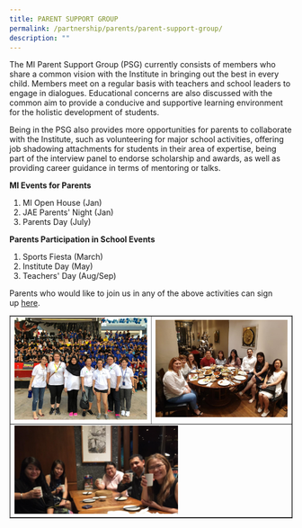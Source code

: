 ```yaml
---
title: PARENT SUPPORT GROUP
permalink: /partnership/parents/parent-support-group/
description: ""
---
```

<p>The MI Parent Support Group (PSG) currently consists of members who share a common vision with the Institute in bringing out the best in every child. Members meet on a regular basis with teachers and school leaders to engage in dialogues. Educational concerns are also discussed with the common aim to provide a conducive and supportive learning environment for the holistic development of students.</p>
<p>Being in the PSG also provides more opportunities for parents to collaborate with the Institute, such as volunteering for major school activities, offering job shadowing attachments for students in their area of expertise, being part of the interview panel to endorse scholarship and awards, as well as providing career guidance in terms of mentoring or talks.</p>
<p><strong>MI Events for Parents</strong></p>
<ol>
<li>MI Open House (Jan)</li>
<li>JAE Parents' Night (Jan)</li>
<li>Parents Day (July)</li>
</ol>
<p><strong>Parents Participation in School Events</strong></p>
<ol>
<li>Sports Fiesta (March)</li>
<li>Institute Day (May)</li>
<li>Teachers' Day (Aug/Sep)</li>
</ol>
<p>Parents who would like to join us in any of the above activities can sign up&nbsp;<a href="https://docs.google.com/a/moe.edu.sg/forms/d/e/1FAIpQLScXXO0EOnIpeCfqmRssUkwllVpO4oHANSKyFmc2QKQzsyvBQw/viewform" target="_blank" rel="noopener">here</a>.</p>
<table style="border-collapse: collapse; width: 100%;" border="1">
<tbody>
<tr>
<td style="width: 50%;"><img src="/images/psg1.png"></td>
<td style="width: 50%;"><img src="/images/psg2.png"></td>
</tr>
<tr>
<td colspan = "2"><img style="width: 60%;" src="/images/psg3.png"></td>
</tr>
</tbody>
</table>